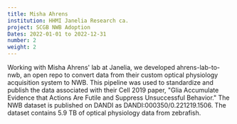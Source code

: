 ```yaml
---
title: Misha Ahrens
institution: HHMI Janelia Research ca.
project: SCGB NWB Adoption
Dates: 2022-01-01 to 2022-12-31
number: 2
weight: 2
---
```

Working with Misha Ahrens' lab at Janelia, we developed ahrens-lab-to-nwb, an open repo to convert data from their custom optical physiology acquisition system to NWB. This pipeline was used to standardize and publish the data associated with their Cell 2019 paper, "Glia Accumulate Evidence that Actions Are Futile and Suppress Unsuccessful Behavior." The NWB dataset is published on DANDI as DANDI:000350/0.221219.1506. The dataset contains 5.9 TB of optical physiology data from zebrafish.